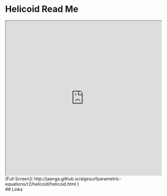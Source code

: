 Helicoid Read Me
===

<iframe src='http://jaanga.github.io/algesurf/parametric-equations/r2/helicoid/helicoid.html' width=100% height=500px >
There is an `iframe` here. It is not visible when viewed on github.com/algesurf. To view, please see 'Project Links' below.
</iframe>
[Full Screen]( http://jaanga.github.io/algesurfparametric-equations/r2/helicoid/helicoid.html )
<br>
## Links 
<http://www.3d-meier.de/tut3/Seite24.html>  
